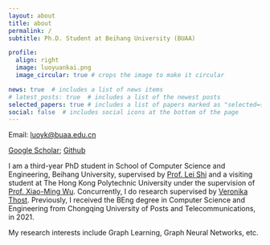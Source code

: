 ```yaml
---
layout: about
title: about
permalink: /
subtitle: Ph.D. Student at Beihang University (BUAA)

profile:
  align: right
  image: luoyuankai.png
  image_circular: true # crops the image to make it circular

news: true  # includes a list of news items
# latest_posts: true  # includes a list of the newest posts
selected_papers: true # includes a list of papers marked as "selected={true}"
social: false  # includes social icons at the bottom of the page
---
```


Email: luoyk@buaa.edu.cn

[Google Scholar](https://scholar.google.com/citations?user=33f_QqAAAAAJ&hl=en); [Github](https://github.com/LUOyk1999)

I am a third-year PhD student in School of Computer Science and Engineering, Beihang University, supervised by [Prof. Lei Shi](https://leishidata.com/) and a visiting student at The Hong Kong Polytechnic University under the supervision of [Prof. Xiao-Ming Wu](https://www4.comp.polyu.edu.hk/~csxmwu/). Concurrently, I do research supervised by [Veronika Thost](https://mitibmwatsonailab.mit.edu/people/veronika-thost/). Previously, I received the BEng degree in Computer Science and Engineering from Chongqing University of Posts and Telecommunications, in 2021.

My research interests include Graph Learning, Graph Neural Networks, etc.